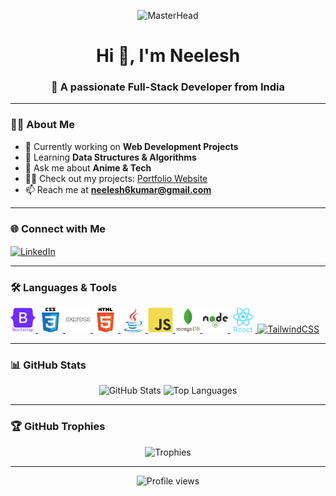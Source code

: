 <!-- Banner / Header -->
<p align="center">
  <img src="https://1.bp.blogspot.com/-7A4WynwLsMw/XbBpCXG8fHI/AAAAAAAAMt4/uOa1bpLskYgrwGbllhSu2SDj_Mig8SXJQCLcBGAsYHQ/s1600/2000_600px.gif" alt="MasterHead">
</p>

<h1 align="center">Hi 👋, I'm Neelesh</h1>
<h3 align="center">🚀 A passionate Full-Stack Developer from India</h3>

---

<!-- About Me -->
### 👨‍💻 About Me  
- 🔭 Currently working on **Web Development Projects**  
- 🌱 Learning **Data Structures & Algorithms**  
- 💬 Ask me about **Anime & Tech**  
- 👨‍💻 Check out my projects: [Portfolio Website](https://porfolio-eta-lilac.vercel.app/)  
- 📫 Reach me at **neelesh6kumar@gmail.com**  

---

<!-- Social Links -->
### 🌐 Connect with Me  
<p align="left">
  <a href="https://linkedin.com/in/neelesh-yadav" target="blank">
    <img align="center" src="https://raw.githubusercontent.com/rahuldkjain/github-profile-readme-generator/master/src/images/icons/Social/linked-in-alt.svg" alt="LinkedIn" height="30" width="40" />
  </a>
</p>

---

<!-- Skills -->
### 🛠️ Languages & Tools  
<p align="left">
  <a href="https://getbootstrap.com" target="_blank" rel="noreferrer"> <img src="https://raw.githubusercontent.com/devicons/devicon/master/icons/bootstrap/bootstrap-plain-wordmark.svg" alt="Bootstrap" width="40" height="40"/> </a>
  <a href="https://www.w3schools.com/css/" target="_blank" rel="noreferrer"> <img src="https://raw.githubusercontent.com/devicons/devicon/master/icons/css3/css3-original-wordmark.svg" alt="CSS3" width="40" height="40"/> </a>
  <a href="https://expressjs.com" target="_blank" rel="noreferrer"> <img src="https://raw.githubusercontent.com/devicons/devicon/master/icons/express/express-original-wordmark.svg" alt="ExpressJS" width="40" height="40"/> </a>
  <a href="https://www.w3.org/html/" target="_blank" rel="noreferrer"> <img src="https://raw.githubusercontent.com/devicons/devicon/master/icons/html5/html5-original-wordmark.svg" alt="HTML5" width="40" height="40"/> </a>
  <a href="https://www.java.com" target="_blank" rel="noreferrer"> <img src="https://raw.githubusercontent.com/devicons/devicon/master/icons/java/java-original.svg" alt="Java" width="40" height="40"/> </a>
  <a href="https://developer.mozilla.org/en-US/docs/Web/JavaScript" target="_blank" rel="noreferrer"> <img src="https://raw.githubusercontent.com/devicons/devicon/master/icons/javascript/javascript-original.svg" alt="JavaScript" width="40" height="40"/> </a>
  <a href="https://www.mongodb.com/" target="_blank" rel="noreferrer"> <img src="https://raw.githubusercontent.com/devicons/devicon/master/icons/mongodb/mongodb-original-wordmark.svg" alt="MongoDB" width="40" height="40"/> </a>
  <a href="https://nodejs.org" target="_blank" rel="noreferrer"> <img src="https://raw.githubusercontent.com/devicons/devicon/master/icons/nodejs/nodejs-original-wordmark.svg" alt="NodeJS" width="40" height="40"/> </a>
  <a href="https://reactjs.org/" target="_blank" rel="noreferrer"> <img src="https://raw.githubusercontent.com/devicons/devicon/master/icons/react/react-original-wordmark.svg" alt="React" width="40" height="40"/> </a>
  <a href="https://tailwindcss.com/" target="_blank" rel="noreferrer"> <img src="https://www.vectorlogo.zone/logos/tailwindcss/tailwindcss-icon.svg" alt="TailwindCSS" width="40" height="40"/> </a>
</p>

---

<!-- GitHub Stats -->
### 📊 GitHub Stats  
<p align="center">
  <img src="https://github-readme-stats.vercel.app/api?username=neelesh1097&show_icons=true&theme=tokyonight" alt="GitHub Stats" height="180"/>
  <img src="https://github-readme-stats.vercel.app/api/top-langs?username=neelesh1097&show_icons=true&locale=en&layout=compact&theme=tokyonight" alt="Top Languages" height="180"/>
</p>

---

<!-- Trophies -->
### 🏆 GitHub Trophies  
<p align="center">
  <img src="https://github-profile-trophy.vercel.app/?username=neelesh1097&theme=dracula&no-frame=true&row=1&column=6" alt="Trophies"/>
</p>

---

<!-- Visitors -->
<p align="center">
  <img src="https://komarev.com/ghpvc/?username=neelesh1097&label=Profile%20views&color=0e75b6&style=flat" alt="Profile views" />
</p>



